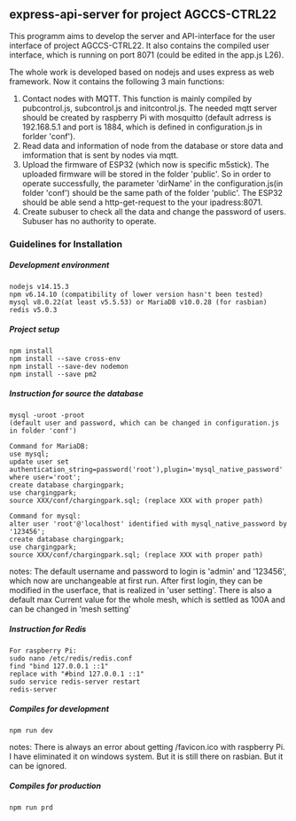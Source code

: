 ## express-api-server for project AGCCS-CTRL22
This programm aims to develop the server and API-interface for the user interface of project AGCCS-CTRL22. It also contains the compiled user interface, which is running on port 8071 (could be edited in the app.js L26).

The whole work is developed based on nodejs and uses express as web framework. Now it contains the following 3 main functions:

1. Contact nodes with MQTT. This function is mainly compiled by pubcontrol.js, subcontrol.js and initcontrol.js. The needed mqtt server should be created by raspberry Pi with mosquitto (default adrress is 192.168.5.1 and port is 1884, which is defined in configuration.js in forlder 'conf').
2. Read data and information of node from the database or store data and imformation that is sent by nodes via mqtt.
3. Upload the firmware of ESP32 (which now is specific m5stick). The uploaded firmware will be stored in the folder 'public'. So in order to operate successfully, the parameter 'dirName' in the configuration.js(in folder 'conf') should be the same path of the folder 'public'. The ESP32 should be able send a http-get-request to the your ipadress:8071. 
4. Create subuser to check all the data and change the password of users. Subuser has no authority to operate.

### Guidelines for Installation

##### Development environment
```
nodejs v14.15.3
npm v6.14.10 (compatibility of lower version hasn't been tested)
mysql v8.0.22(at least v5.5.53) or MariaDB v10.0.28 (for rasbian) 
redis v5.0.3
```

##### Project setup
```
npm install
npm install --save cross-env
npm install --save-dev nodemon
npm install --save pm2
```
##### Instruction for source the database
```
mysql -uroot -proot 
(default user and password, which can be changed in configuration.js in folder 'conf')

Command for MariaDB:
use mysql;
update user set authentication_string=password('root'),plugin='mysql_native_password' where user='root';
create database chargingpark;
use chargingpark;
source XXX/conf/chargingpark.sql; (replace XXX with proper path)

Command for mysql:
alter user 'root'@'localhost' identified with mysql_native_password by '123456';
create database chargingpark;
use chargingpark;
source XXX/conf/chargingpark.sql; (replace XXX with proper path)

```
notes: 
The default username and password to login is 'admin' and '123456', which now are unchangeable at first run. After first login, they can be modified in the userface, that is realized in 'user setting'.
There is also a default max Current value for the whole mesh, which is settled as 100A and can be changed in 'mesh setting'

##### Instruction for Redis
```
For raspberry Pi:
sudo nano /etc/redis/redis.conf
find "bind 127.0.0.1 ::1"
replace with "#bind 127.0.0.1 ::1"
sudo service redis-server restart
redis-server
```

##### Compiles for development
```
npm run dev
```
notes: There is always an error about getting /favicon.ico with raspberry Pi. I have eliminated it on windows system. But it is still there on rasbian. But it can be ignored.

##### Compiles for production
```
npm run prd
```
